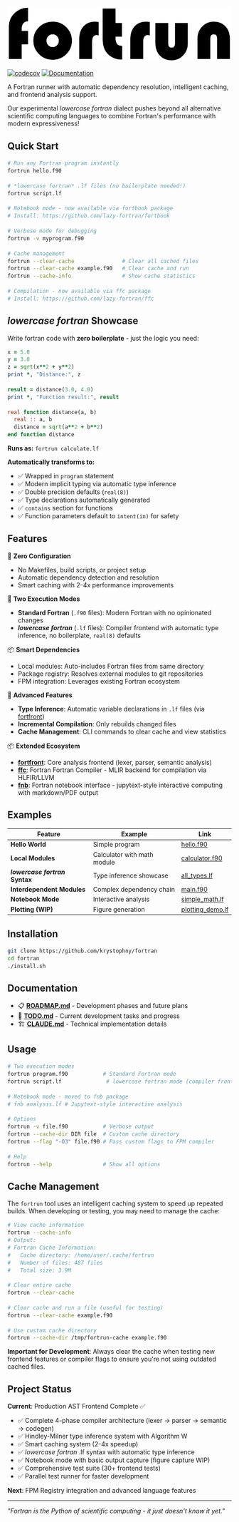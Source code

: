 ![fortrun](media/logo.svg)

[![codecov](https://codecov.io/gh/lazy-fortran/fortrun/branch/main/graph/badge.svg)](https://codecov.io/gh/lazy-fortran/fortrun)
[![Documentation](https://img.shields.io/badge/docs-FORD-blue.svg)](https://lazy-fortran.github.io/fortrun/)

A Fortran runner with automatic dependency resolution, intelligent caching, and frontend analysis support.

Our experimental *lowercase fortran* dialect pushes beyond all alternative scientific computing languages to combine Fortran's performance with modern expressiveness!

## Quick Start

```bash
# Run any Fortran program instantly
fortrun hello.f90

# *lowercase fortran* .lf files (no boilerplate needed!)
fortrun script.lf

# Notebook mode - now available via fortbook package
# Install: https://github.com/lazy-fortran/fortbook

# Verbose mode for debugging
fortrun -v myprogram.f90

# Cache management
fortrun --clear-cache               # Clear all cached files
fortrun --clear-cache example.f90   # Clear cache and run
fortrun --cache-info                # Show cache statistics

# Compilation - now available via ffc package
# Install: https://github.com/lazy-fortran/ffc
```

## *lowercase fortran* Showcase

Write fortran code with **zero boilerplate** - just the logic you need:

```fortran
x = 5.0
y = 3.0
z = sqrt(x**2 + y**2)
print *, "Distance:", z

result = distance(3.0, 4.0)
print *, "Function result:", result

real function distance(a, b)
  real :: a, b
  distance = sqrt(a**2 + b**2)
end function distance
```

**Runs as:** `fortrun calculate.lf`

**Automatically transforms to:**
- ✅ Wrapped in `program` statement
- ✅ Modern implicit typing via automatic type inference
- ✅ Double precision defaults (`real(8)`)
- ✅ Type declarations automatically generated
- ✅ `contains` section for functions
- ✅ Function parameters default to `intent(in)` for safety

## Features

🚀 **Zero Configuration**
- No Makefiles, build scripts, or project setup
- Automatic dependency detection and resolution
- Smart caching with 2-4x performance improvements

🎯 **Two Execution Modes**  
- **Standard Fortran** (`.f90` files): Modern Fortran with no opinionated changes
- ***lowercase fortran*** (`.lf` files): Compiler frontend with automatic type inference, no boilerplate, `real(8)` defaults

📦 **Smart Dependencies**
- Local modules: Auto-includes Fortran files from same directory
- Package registry: Resolves external modules to git repositories  
- FPM integration: Leverages existing Fortran ecosystem

🚀 **Advanced Features**
- **Type Inference**: Automatic variable declarations in `.lf` files (via [fortfront](https://github.com/lazy-fortran/fortfront))
- **Incremental Compilation**: Only rebuilds changed files
- **Cache Management**: CLI commands to clear cache and view statistics

📦 **Extended Ecosystem**
- **[fortfront](https://github.com/lazy-fortran/fortfront)**: Core analysis frontend (lexer, parser, semantic analysis)
- **[ffc](https://github.com/lazy-fortran/ffc)**: Fortran Fortran Compiler - MLIR backend for compilation via HLFIR/LLVM
- **[fnb](https://github.com/lazy-fortran/fnb)**: Fortran notebook interface - jupytext-style interactive computing with markdown/PDF output

## Examples

| Feature | Example | Link |
|---------|---------|------|
| **Hello World** | Simple program | [hello.f90](example/hello/) |
| **Local Modules** | Calculator with math module | [calculator.f90](example/calculator/) |
| ***lowercase fortran* Syntax** | Type inference showcase | [all_types.lf](example/type_inference/) |
| **Interdependent Modules** | Complex dependency chain | [main.f90](example/interdependent/) |
| **Notebook Mode** | Interactive analysis | [simple_math.lf](example/notebook/) |
| **Plotting (WIP)** | Figure generation | [plotting_demo.lf](example/notebook/) |

## Installation

```bash
git clone https://github.com/krystophny/fortran
cd fortran
./install.sh
```

## Documentation

- 📋 **[ROADMAP.md](ROADMAP.md)** - Development phases and future plans
- 📝 **[TODO.md](TODO.md)** - Current development tasks and progress
- 🏗️ **[CLAUDE.md](CLAUDE.md)** - Technical implementation details

## Usage

```bash
# Two execution modes
fortrun program.f90           # Standard Fortran mode
fortrun script.lf              # lowercase fortran mode (compiler frontend)

# Notebook mode - moved to fnb package
# fnb analysis.lf # Jupytext-style interactive analysis

# Options
fortrun -v file.f90           # Verbose output
fortrun --cache-dir DIR file  # Custom cache directory
fortrun --flag "-O3" file.f90 # Pass custom flags to FPM compiler

# Help
fortrun --help                # Show all options
```

## Cache Management

The `fortrun` tool uses an intelligent caching system to speed up repeated builds. When developing or testing, you may need to manage the cache:

```bash
# View cache information
fortrun --cache-info
# Output:
# Fortran Cache Information:
#   Cache directory: /home/user/.cache/fortrun
#   Number of files: 487 files
#   Total size: 3.9M

# Clear entire cache
fortrun --clear-cache

# Clear cache and run a file (useful for testing)
fortrun --clear-cache example.f90

# Use custom cache directory
fortrun --cache-dir /tmp/fortrun-cache example.f90
```

**Important for Development**: Always clear the cache when testing new frontend features or compiler flags to ensure you're not using outdated cached files.

## Project Status

**Current**: Production AST Frontend Complete ✅
- ✅ Complete 4-phase compiler architecture (lexer → parser → semantic → codegen)
- ✅ Hindley-Milner type inference system with Algorithm W
- ✅ Smart caching system (2-4x speedup)
- ✅ *lowercase fortran* .lf syntax with automatic type inference
- ✅ Notebook mode with basic output capture (figure capture WIP)
- ✅ Comprehensive test suite (30+ frontend tests)
- ✅ Parallel test runner for faster development

**Next**: FPM Registry integration and advanced language features

---

*"Fortran is the Python of scientific computing - it just doesn't know it yet."*
